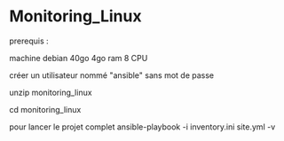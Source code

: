 # Monitoring_Linux
prerequis :

machine 
debian
40go
4go ram 
8 CPU

créer un utilisateur nommé "ansible" sans mot de passe

unzip monitoring_linux 

cd monitoring_linux 

 pour lancer le projet complet
ansible-playbook -i inventory.ini site.yml -v


